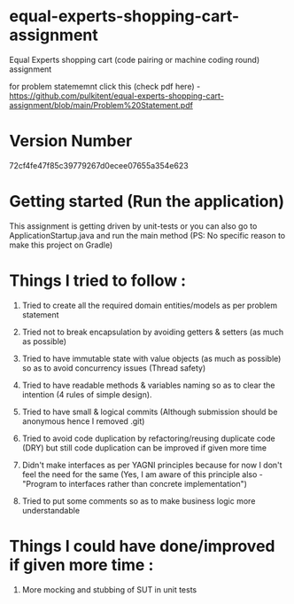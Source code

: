 # equal-experts-shopping-cart-assignment
Equal Experts shopping cart (code pairing or machine coding round) assignment

for problem statememnt click this (check pdf here) - https://github.com/pulkitent/equal-experts-shopping-cart-assignment/blob/main/Problem%20Statement.pdf

# Version Number
72cf4fe47f85c39779267d0ecee07655a354e623

# Getting started (Run the application)
This assignment is getting driven by unit-tests or you can also go to ApplicationStartup.java and run the main method
(PS: No specific reason to make this project on Gradle)


# Things I tried to follow :
1. Tried to create all the required domain entities/models as per problem statement

2. Tried not to break encapsulation by avoiding getters & setters (as much as possible)

3. Tried to have immutable state with value objects (as much as possible) so as to avoid concurrency issues (Thread
   safety)

4. Tried to have readable methods & variables naming so as to clear the intention
   (4 rules of simple design).

5. Tried to have small & logical commits (Although submission should be anonymous hence I removed .git)

6. Tried to avoid code duplication by refactoring/reusing duplicate code (DRY)
   but still code duplication can be improved if given more time

7. Didn't make interfaces as per YAGNI principles because for now I don't feel the need for the same (Yes, I am aware of
   this principle also - "Program to interfaces rather than concrete implementation")

8. Tried to put some comments so as to make business logic more understandable


# Things I could have done/improved if given more time :
1. More mocking and stubbing of SUT in unit tests
